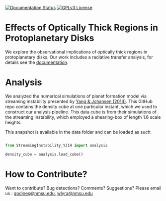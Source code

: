 [![Documentation Status](https://readthedocs.org/projects/streaminginstability-yj14/badge/?version=latest)](https://streaminginstability-yj14.readthedocs.io/en/latest/?badge=latest)
[![GPLv3 License](https://img.shields.io/badge/License-GPL%20v3-yellow.svg)](https://opensource.org/licenses/LGPL-3.0)

# Effects of Optically Thick Regions in Protoplanetary Disks 

We explore the observational implications of optically thick regions in protoplanetary disks. Our work includes a radiative transfer analysis, for details see the [documentation](https://streaminginstability-yj14.readthedocs.io/en/latest/).

# Analysis

We analyzed the numerical simulations of planet formation model via streaming instability presented by [Yang & Johansen (2014)](https://arxiv.org/pdf/1407.5995.pdf). This GitHub repo contains the density cube at one particular instant, which we used to construct our analysis pipeline. This data cube is from their simulations of the streaming instability, which employed a shearing-box of length 1.6 scale heights. 

This snapshot is available in the data folder and can be loaded as such:

```python

from StreamingInstability_YJ14 import analysis

density_cube = analysis.load_cube()
```



# How to Contribute?

Want to contribute? Bug detections? Comments? Suggestions? Please email us : godines@nmsu.edu, wlyra@nmsu.edu
